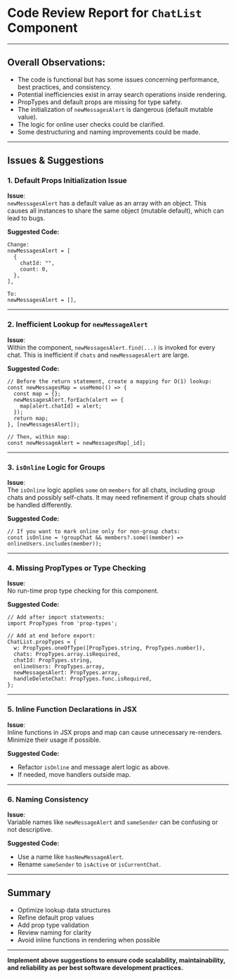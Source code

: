 # Code Review Report for `ChatList` Component

---

## Overall Observations:

- The code is functional but has some issues concerning performance, best practices, and consistency.
- Potential inefficiencies exist in array search operations inside rendering.
- PropTypes and default props are missing for type safety.
- The initialization of `newMessagesAlert` is dangerous (default mutable value).
- The logic for online user checks could be clarified.
- Some destructuring and naming improvements could be made.

---

## Issues & Suggestions

### 1. Default Props Initialization Issue

**Issue**:  
`newMessagesAlert` has a default value as an array with an object. This causes all instances to share the same object (mutable default), which can lead to bugs.

**Suggested Code:**
```pseudo
Change:
newMessagesAlert = [
  {
    chatId: "",
    count: 0,
  },
],

To:
newMessagesAlert = [],
```

---

### 2. Inefficient Lookup for `newMessageAlert`

**Issue**:  
Within the component, `newMessagesAlert.find(...)` is invoked for every chat. This is inefficient if `chats` and `newMessagesAlert` are large.

**Suggested Code:**
```pseudo
// Before the return statement, create a mapping for O(1) lookup:
const newMessagesMap = useMemo(() => {
  const map = {};
  newMessagesAlert.forEach(alert => {
    map[alert.chatId] = alert;
  });
  return map;
}, [newMessagesAlert]);

// Then, within map:
const newMessageAlert = newMessagesMap[_id];
```

---

### 3. `isOnline` Logic for Groups

**Issue**:  
The `isOnline` logic applies `some` on `members` for all chats, including group chats and possibly self-chats. It may need refinement if group chats should be handled differently.

**Suggested Code:**
```pseudo
// If you want to mark online only for non-group chats:
const isOnline = !groupChat && members?.some((member) => onlineUsers.includes(member));
```

---

### 4. Missing PropTypes or Type Checking

**Issue**:  
No run-time prop type checking for this component.

**Suggested Code:**
```pseudo
// Add after import statements:
import PropTypes from 'prop-types';

// Add at end before export:
ChatList.propTypes = {
  w: PropTypes.oneOfType([PropTypes.string, PropTypes.number]),
  chats: PropTypes.array.isRequired,
  chatId: PropTypes.string,
  onlineUsers: PropTypes.array,
  newMessagesAlert: PropTypes.array,
  handleDeleteChat: PropTypes.func.isRequired,
};
```

---

### 5. Inline Function Declarations in JSX

**Issue**:  
Inline functions in JSX props and map can cause unnecessary re-renders. Minimize their usage if possible.

**Suggested Code:**  
- Refactor `isOnline` and message alert logic as above.
- If needed, move handlers outside map.

---

### 6. Naming Consistency

**Issue**:  
Variable names like `newMessageAlert` and `sameSender` can be confusing or not descriptive.

**Suggested Code:**  
- Use a name like `hasNewMessageAlert`.
- Rename `sameSender` to `isActive` or `isCurrentChat`.

---

## Summary

- Optimize lookup data structures
- Refine default prop values
- Add prop type validation
- Review naming for clarity
- Avoid inline functions in rendering when possible

---

**Implement above suggestions to ensure code scalability, maintainability, and reliability as per best software development practices.**